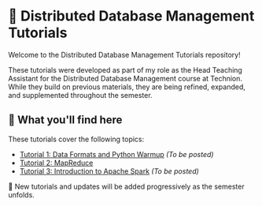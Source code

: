 # 📂 Distributed Database Management Tutorials

Welcome to the Distributed Database Management Tutorials repository!

These tutorials were developed as part of my role as the Head Teaching Assistant for the Distributed Database Management course at Technion. While they build on previous materials, they are being refined, expanded, and supplemented throughout the semester.

## 📖 What you'll find here

These tutorials cover the following topics:

- [Tutorial 1: Data Formats and Python Warmup](#) *(To be posted)*
- [Tutorial 2: MapReduce](tutorials/02-MapReduce/)
- [Tutorial 3: Introduction to Apache Spark](#) *(To be posted)*

📌 New tutorials and updates will be added progressively as the semester unfolds.

